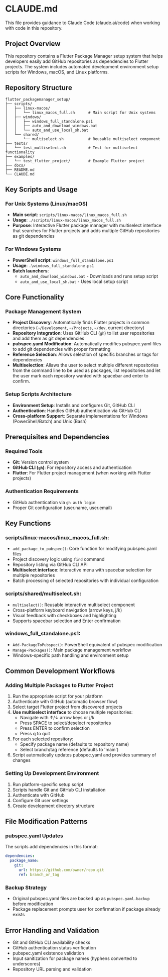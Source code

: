 # CLAUDE.md

This file provides guidance to Claude Code (claude.ai/code) when working with code in this repository.

## Project Overview

This repository contains a Flutter Package Manager setup system that helps developers easily add GitHub repositories as dependencies to Flutter projects. The system includes automated development environment setup scripts for Windows, macOS, and Linux platforms.

## Repository Structure

```
flutter_packagemanager_setup/
├── scripts/
│   ├── linux-macos/
│   │   └── linux_macos_full.sh      # Main script for Unix systems
│   ├── windows/
│   │   ├── windows_full_standalone.ps1
│   │   ├── auto_and_download_windows.bat
│   │   └── auto_and_use_local_sh.bat
│   └── shared/
│       └── multiselect.sh           # Reusable multiselect component
├── tests/
│   └── test_multiselect.sh          # Test for multiselect functionality
├── examples/
│   └── test_flutter_project/        # Example Flutter project
├── docs/
├── README.md
└── CLAUDE.md
```

## Key Scripts and Usage

### For Unix Systems (Linux/macOS)
- **Main script**: `scripts/linux-macos/linux_macos_full.sh`
- **Usage**: `./scripts/linux-macos/linux_macos_full.sh`
- **Purpose**: Interactive Flutter package manager with multiselect interface that searches for Flutter projects and adds multiple GitHub repositories as git dependencies

### For Windows Systems
- **PowerShell script**: `windows_full_standalone.ps1`
- **Usage**: `.\windows_full_standalone.ps1`
- **Batch launchers**: 
  - `auto_and_download_windows.bat` - Downloads and runs setup script
  - `auto_and_use_local_sh.bat` - Uses local setup script

## Core Functionality

### Package Management System
- **Project Discovery**: Automatically finds Flutter projects in common directories (`~/Development`, `~/Projects`, `~/dev`, current directory)
- **Repository Integration**: Uses GitHub CLI (`gh`) to list user repositories and add them as git dependencies
- **pubspec.yaml Modification**: Automatically modifies pubspec.yaml files to add git dependencies with proper formatting
- **Reference Selection**: Allows selection of specific branches or tags for dependencies
- **Multiselection**: Allaws the user to select multiple different repositories from the command line to be used as packages, list repositories and let the user mark each repository wanted with spacebar and enter to confirm.

### Setup Scripts Architecture
- **Environment Setup**: Installs and configures Git, GitHub CLI
- **Authentication**: Handles GitHub authentication via GitHub CLI
- **Cross-platform Support**: Separate implementations for Windows (PowerShell/Batch) and Unix (Bash)

## Prerequisites and Dependencies

### Required Tools
- **Git**: Version control system
- **GitHub CLI (`gh`)**: For repository access and authentication
- **Flutter**: For Flutter project management (when working with Flutter projects)

### Authentication Requirements
- GitHub authentication via `gh auth login`
- Proper Git configuration (user.name, user.email)

## Key Functions

### scripts/linux-macos/linux_macos_full.sh:
- `add_package_to_pubspec()`: Core function for modifying pubspec.yaml files
- Project discovery logic using `find` command
- Repository listing via GitHub CLI API
- **Multiselect interface**: Interactive menu with spacebar selection for multiple repositories
- Batch processing of selected repositories with individual configuration

### scripts/shared/multiselect.sh:
- `multiselect()`: Reusable interactive multiselect component
- Cross-platform keyboard navigation (arrow keys, j/k)
- Visual feedback with checkboxes and highlighting
- Supports spacebar selection and Enter confirmation

### windows_full_standalone.ps1:
- `Add-PackageToPubspec()`: PowerShell equivalent of pubspec modification
- `Manage-Packages()`: Main package management workflow
- Windows-specific path handling and environment setup

## Common Development Workflows

### Adding Multiple Packages to Flutter Project
1. Run the appropriate script for your platform
2. Authenticate with GitHub (automatic browser flow)
3. Select target Flutter project from discovered projects  
4. **Use multiselect interface** to choose multiple repositories:
   - Navigate with ↑/↓ arrow keys or j/k
   - Press SPACE to select/deselect repositories
   - Press ENTER to confirm selection
   - Press q to quit
5. For each selected repository:
   - Specify package name (defaults to repository name)
   - Select branch/tag reference (defaults to 'main')
6. Script automatically updates pubspec.yaml and provides summary of changes

### Setting Up Development Environment
1. Run platform-specific setup script
2. Scripts handle Git and GitHub CLI installation
3. Authenticate with GitHub
4. Configure Git user settings
5. Create development directory structure

## File Modification Patterns

### pubspec.yaml Updates
The scripts add dependencies in this format:
```yaml
dependencies:
  package_name:
    git:
      url: https://github.com/owner/repo.git
      ref: branch_or_tag
```

### Backup Strategy
- Original pubspec.yaml files are backed up as `pubspec.yaml.backup` before modification
- Package replacement prompts user for confirmation if package already exists

## Error Handling and Validation

- Git and GitHub CLI availability checks
- GitHub authentication status verification
- pubspec.yaml existence validation
- Input sanitization for package names (hyphens converted to underscores)
- Repository URL parsing and validation